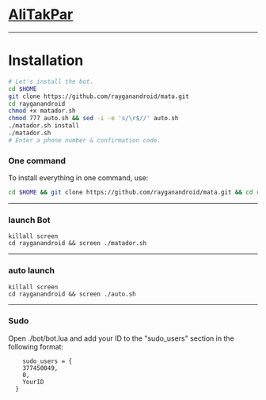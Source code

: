 # [AliTakPar](https://telegram.me/HackerTele)


* * *


# Installation

```sh
# Let's install the bot.
cd $HOME
git clone https://github.com/rayganandroid/mata.git
cd rayganandroid
chmod +x matador.sh
chmod 777 auto.sh && sed -i -e 's/\r$//' auto.sh
./matador.sh install
./matador.sh 
# Enter a phone number & confirmation code.
```
### One command
To install everything in one command, use:
```sh
cd $HOME && git clone https://github.com/rayganandroid/mata.git && cd rayganandroid && chmod +x matador.sh && chmod 777 auto.sh && sed -i -e 's/\r$//' auto.sh && ./matador.sh install && ./matador.sh
```

* * *

### launch Bot

```
killall screen
cd rayganandroid && screen ./matador.sh
```

* * *


### auto launch 
```
killall screen
cd rayganandroid && screen ./auto.sh
```

* * *


### Sudo

Open ./bot/bot.lua and add your ID to the "sudo_users" section in the following format:
```
    sudo_users = {
    377450049,
    0,
    YourID
  }
